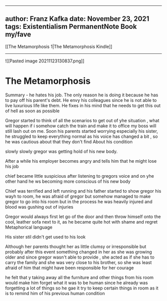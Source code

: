 

---
author: Franz Kafka
date: November 23, 2021
tags: Existentialism PermanentNote Book my/fave 
---

[[The Metamorphosis 1|The Metamorphosis Kindle]]

---

![[Pasted image 20211123130837.png]]
# The Metamorphosis

Summary - he hates his job. The only reason he is doing it because he has to pay off his parent's debt. He envy his colleagues since he is not able to live luxurious life like them. He fixes in his mind that he needs to get this out of hell as soon as possible

Gregor started to think of all the scenarios to get out of yhe situation , what will happen if i somehow catch the train and make it to office my boss will still lash out on me. Soon his parents started worrying especially his sister, he struggled to keep everything normal as his voice has changed a bit , so he was cautious about that they don't find About his condition

slowly slowly gregor was getting hold of his new body.

After a while his employer becomes angry and tells him that he might lose his job

chief became little suspicious after listening to gregors voice and on yhe other hand he ws becoming more conscious of his new body

Chief was terrified and left running and his father started to show gregor his wayh to room, he was afraid of gregor but somehow managed to make gregor to go into his room but in the process he was heavily injured and blood was gushing out of injuries

Gregor would always first let go of the door and then throw himself onto the cool, leather sofa next to it, as he became quite hot with shame and regret
Metaphorical language

His sister stil didn't get used to his look

Although her parents thought her as little clumsy or irresponsible but probably after this event something changed in her as she was growing older and since gregor wasn't able to provide , she acted as if she has to carry the family and she was very close to his brother, so she was least afraid of him that might have been responsible for her courage

 he felt that y taking away all the furniture and other things from his room would make him forget what it was to be human since he already was forgetting a lot of things so he gae it try to keep certain things in room as it is to remind him of his previous human condition
 
